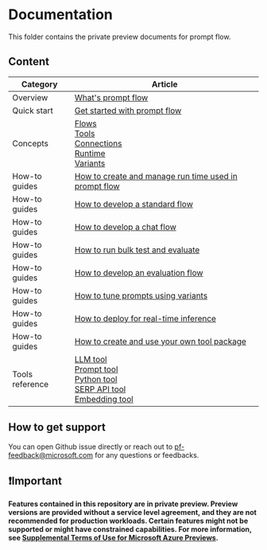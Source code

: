 # Documentation

This folder contains the private preview documents for prompt flow.

## Content

| Category              | Article             |
|----------------|----------------|
|Overview|[What's prompt flow](./overview-what-is-prompt-flow.md)|
|Quick start|[Get started with prompt flow](./quick-start.md)|
|Concepts|[Flows](./concepts/concept-flows.md)<br> [Tools](./concepts/concept-tools.md)<br> [Connections](./concepts/concept-connections.md)<br> [Runtime](./concepts/concept-runtime.md)<br> [Variants](./concepts/concept-variants.md)<br> |
|How-to guides|[How to create and manage run time used in prompt flow](./how-to-guides/how-to-create-manage-runtime.md)|
|How-to guides|[How to develop a standard flow](./how-to-guides/how-to-develop-a-standard-flow.md)|
|How-to guides|[How to develop a chat flow](./how-to-guides/how-to-develop-a-chat-flow.md)|
|How-to guides|[How to run bulk test and evaluate](./how-to-guides/how-to-bulk-test-evaluate-flow.md)|
|How-to guides|[How to develop an evaluation flow](./how-to-guides/how-to-develop-an-evaluation-flow.md)|
|How-to guides|[How to tune prompts using variants](./how-to-guides/how-to-tune-prompts-using-variants.md)|
|How-to guides|[How to deploy for real-time inference](./how-to-guides/how-to-deploy-for-real-time-inference.md)|
|How-to guides|[How to create and use your own tool package](./how-to-guides/how-to-create-and-use-your-own-tool-package.md)|
|Tools reference|[LLM tool](./tools-reference/llm-tool.md)<br> [Prompt tool](./tools-reference/prompt-tool.md)<br> [Python tool](./tools-reference/python-tool.md)<br> [SERP API tool](./tools-reference/serp-api-tool.md)<br> [Embedding tool](./tools-reference/embedding_tool.md)||

## How to get support

You can open Github issue directly or reach out to pf-feedback@microsoft.com for any questions or feedbacks.

## ❗Important

**Features contained in this repository are in private preview. Preview versions are provided without a service level agreement, and they are not recommended for production workloads. Certain features might not be supported or might have constrained capabilities. For more information, see [Supplemental Terms of Use for Microsoft Azure Previews](https://azure.microsoft.com/en-us/support/legal/preview-supplemental-terms/).**
